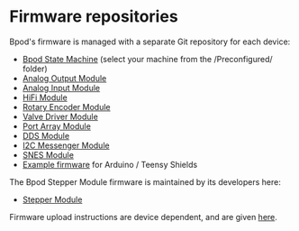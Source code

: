 # Firmware repositories

Bpod's firmware is managed with a separate Git repository for each device: 

- [Bpod State Machine](https://github.com/sanworks/Bpod_StateMachine_Firmware) (select your machine from the /Preconfigured/ folder)
- [Analog Output Module](https://github.com/sanworks/Bpod_AnalogOutput_Firmware)
- [Analog Input Module](https://github.com/sanworks/Bpod_AnalogInput_Firmware)
- [HiFi Module](https://github.com/sanworks/Bpod_HiFi_Firmware)
- [Rotary Encoder Module](https://github.com/sanworks/Bpod_RotaryEncoder_Firmware)
- [Valve Driver Module](https://github.com/sanworks/Bpod_ValveDriver_Firmware)
- [Port Array Module](https://github.com/sanworks/Bpod_PortArray_Firmware)
- [DDS Module](https://github.com/sanworks/Bpod_DDS_Firmware)
- [I2C Messenger Module](https://github.com/sanworks/Bpod_I2CMessenger_Firmware)
- [SNES Module](https://github.com/sanworks/Bpod_SNES_Firmware)
- [Example firmware](https://github.com/sanworks/Bpod_Gen2/tree/master/Examples/Firmware) for Arduino / Teensy Shields

The Bpod Stepper Module firmware is maintained by its developers here:
- [Stepper Module](https://github.com/poulet-lab/Bpod_Stepper/tree/master/firmware)

Firmware upload instructions are device dependent, and are given [here](firmware-update.md).

